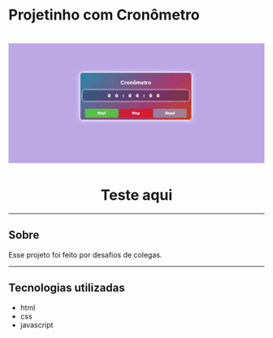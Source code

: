 # Projetinho com Cronômetro

<h1>
    <img src="./public/Animação.gif">
</h1>

<h1 align="center">
<a href="https://wellington-div.github.io/cronometro/"  style="text-decoration:none">Teste aqui</a>
</h1>
 
---


## Sobre

Esse projeto foi feito por desafios de colegas. 

---
## Tecnologias utilizadas

- html
- css 
- javascript
